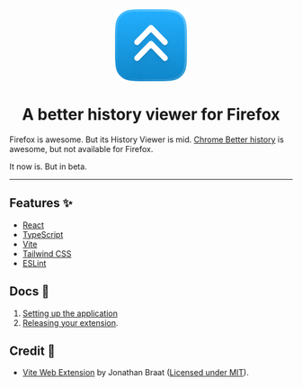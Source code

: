 <div align="center">
<img src="public/icon-128.png" alt="logo"/>
<h1>A better history viewer for Firefox</h1>
</div>

Firefox is awesome. But its History Viewer is mid.
[Chrome Better history](https://chromewebstore.google.com/detail/better-history/egehpkpgpgooebopjihjmnpejnjafefi) is awesome, but not available for Firefox.

It now is. But in beta.

<!-- [![Badge_Chrome]](https://chromewebstore.google.com/detail/uptab/dapdeiobfagcbhcpeijbhhlggopmjnlf)
[![Badge_Firefox]](https://addons.mozilla.org/en-US/firefox/addon/uptab/) -->

<hr />

## Features ✨ <a name="features"></a>

- [React](https://reactjs.org/)
- [TypeScript](https://www.typescriptlang.org/)
- [Vite](https://vitejs.dev/)
- [Tailwind CSS](https://tailwindcss.com/)
- [ESLint](https://eslint.org/)

## Docs 📓 <a name="docs"></a>

1. [Setting up the application](/docs/1-setup.md)
2. [Releasing your extension](/docs/2-releasing.md).

## Credit 👏 <a name="credit"></a>

- [Vite Web Extension](https://github.com/JohnBra/vite-web-extension) by Jonathan Braat ([Licensed under MIT](LICENSE)).

<!---------------------------------[ Badges ]---------------------------------->

[Badge_Chrome]: https://img.shields.io/badge/Chrome%20Store-085884?style=for-the-badge
[Badge_Firefox]: https://img.shields.io/badge/Firefox%20Store-085884?style=for-the-badge
